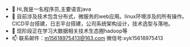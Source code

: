 - 👋 Hi,我是一名程序员,主要语言java
- 👀 目前涉及技术包含分布式，微服务的web应用。linux环境涉及的所有操作。CICD平台搭建，日志平台搭建，公司系统架构设计，技术选型与落地。
- 🌱 现阶段正在学习大数据相关技术生态圈hadoop等
- 📫 联系邮件：m15618975413@163.com 微信号:xyk15618975413

<!---
mloine/mloine is a ✨ special ✨ repository because its `README.md` (this file) appears on your GitHub profile.
You can click the Preview link to take a look at your changes.
--->
